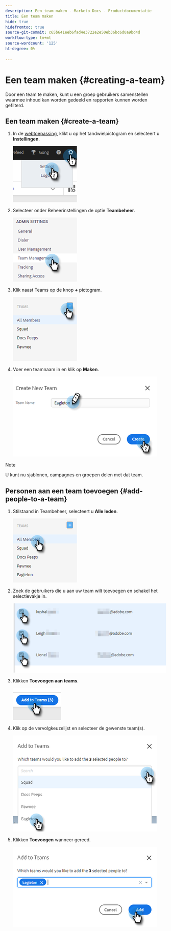 ```yaml
---
description: Een team maken - Marketo Docs - Productdocumentatie
title: Een team maken
hide: true
hidefromtoc: true
source-git-commit: c65b641eeb6fad4e3722e2e50eb36bc6d0a9bd4d
workflow-type: tm+mt
source-wordcount: '125'
ht-degree: 0%

---
```


# Een team maken {#creating-a-team}

Door een team te maken, kunt u een groep gebruikers samenstellen waarmee inhoud kan worden gedeeld en rapporten kunnen worden gefilterd.

## Een team maken {#create-a-team}

1. In de [webtoepassing](https://toutapp.com/login), klikt u op het tandwielpictogram en selecteert u **Instellingen**.

   ![](assets/create-a-team-1.png)

1. Selecteer onder Beheerinstellingen de optie **Teambeheer**.

   ![](assets/create-a-team-2.png)

1. Klik naast Teams op de knop **+** pictogram.

   ![](assets/create-a-team-3.png)

1. Voer een teamnaam in en klik op **Maken**.

   ![](assets/create-a-team-4.png)

>[!NOTE]
>
>U kunt nu sjablonen, campagnes en groepen delen met dat team.

## Personen aan een team toevoegen {#add-people-to-a-team}

1. Stilstaand in Teambeheer, selecteert u **Alle leden**.

   ![](assets/create-a-team-5.png)

1. Zoek de gebruikers die u aan uw team wilt toevoegen en schakel het selectievakje in.

   ![](assets/create-a-team-6.png)

1. Klikken **Toevoegen aan teams**.

   ![](assets/create-a-team-7.png)

1. Klik op de vervolgkeuzelijst en selecteer de gewenste team(s).

   ![](assets/create-a-team-8.png)

1. Klikken **Toevoegen** wanneer gereed.

   ![](assets/create-a-team-9.png)
